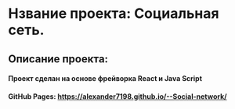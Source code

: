 Нзвание проекта: Социальная сеть.
==================================================
Описание проекта:
--------------------------------------------------
#### Проект сделан на основе фрейворка React и Java Script
####
####  GitHub Pages: https://alexander7198.github.io/--Social-network/
